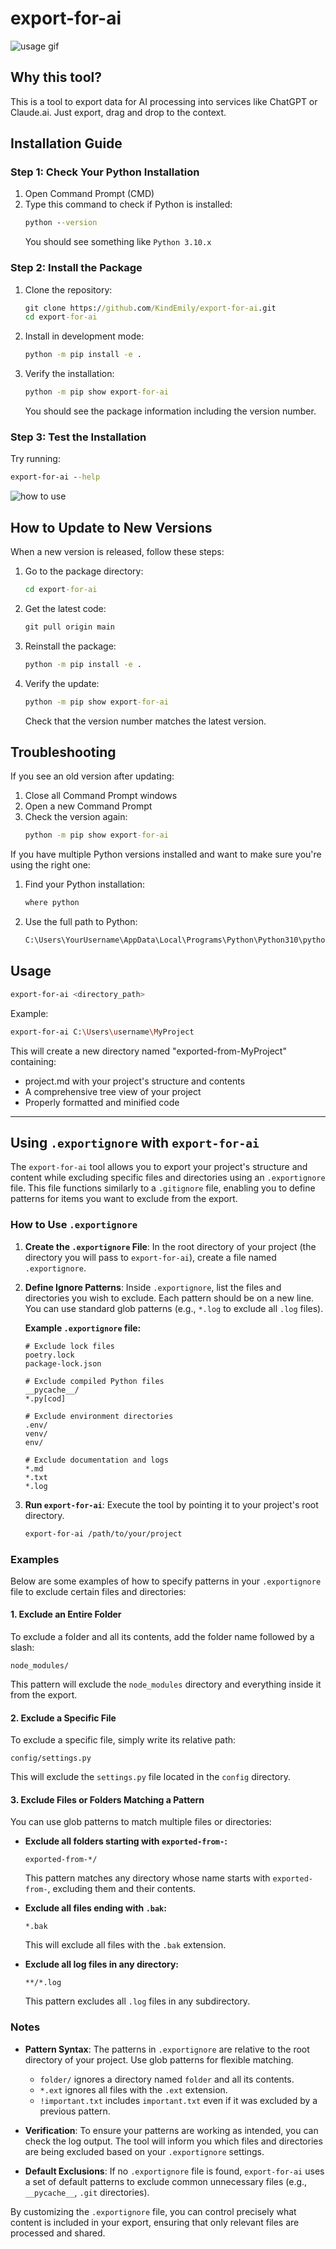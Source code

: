 # export-for-ai 
![usage gif](https://github.com/KindEmily/export-for-ai/blob/main/demo/export-for-ai-usage.gif?raw=true)

## Why this tool? 
This is a tool to export data for AI processing into services like ChatGPT or Claude.ai. 
Just export, drag and drop to the context.

## Installation Guide 

### Step 1: Check Your Python Installation
1. Open Command Prompt (CMD)
2. Type this command to check if Python is installed:
   ```cmd
   python --version
   ```
   You should see something like `Python 3.10.x`

### Step 2: Install the Package
1. Clone the repository:
   ```cmd
   git clone https://github.com/KindEmily/export-for-ai.git
   cd export-for-ai
   ```

2. Install in development mode:
   ```cmd
   python -m pip install -e .
   ```

3. Verify the installation:
   ```cmd
   python -m pip show export-for-ai
   ```
   You should see the package information including the version number.

### Step 3: Test the Installation
Try running:
```cmd
export-for-ai --help
```

![how to use](https://github.com/KindEmily/export-for-ai/blob/main/demo/how-to-install-or-update.png?raw=true)


## How to Update to New Versions

When a new version is released, follow these steps:

1. Go to the package directory:
   ```cmd
   cd export-for-ai
   ```

2. Get the latest code:
   ```cmd
   git pull origin main
   ```

3. Reinstall the package:
   ```cmd
   python -m pip install -e .
   ```

4. Verify the update:
   ```cmd
   python -m pip show export-for-ai
   ```
   Check that the version number matches the latest version.

## Troubleshooting

If you see an old version after updating:
1. Close all Command Prompt windows
2. Open a new Command Prompt
3. Check the version again:
   ```cmd
   python -m pip show export-for-ai
   ```

If you have multiple Python versions installed and want to make sure you're using the right one:
1. Find your Python installation:
   ```cmd
   where python
   ```
2. Use the full path to Python:
   ```cmd
   C:\Users\YourUsername\AppData\Local\Programs\Python\Python310\python.exe -m pip install -e .
   ```

## Usage

```bash
export-for-ai <directory_path>
```
Example:
```bash
export-for-ai C:\Users\username\MyProject
```
This will create a new directory named "exported-from-MyProject" containing:
- project.md with your project's structure and contents
- A comprehensive tree view of your project
- Properly formatted and minified code

----

## Using `.exportignore` with `export-for-ai`

The `export-for-ai` tool allows you to export your project's structure and content while excluding specific files and directories using an `.exportignore` file. This file functions similarly to a `.gitignore` file, enabling you to define patterns for items you want to exclude from the export.

### How to Use `.exportignore`

1. **Create the `.exportignore` File**: In the root directory of your project (the directory you will pass to `export-for-ai`), create a file named `.exportignore`.

2. **Define Ignore Patterns**: Inside `.exportignore`, list the files and directories you wish to exclude. Each pattern should be on a new line. You can use standard glob patterns (e.g., `*.log` to exclude all `.log` files).

   **Example `.exportignore` file:**
   ```
   # Exclude lock files
   poetry.lock
   package-lock.json

   # Exclude compiled Python files
   __pycache__/
   *.py[cod]

   # Exclude environment directories
   .env/
   venv/
   env/

   # Exclude documentation and logs
   *.md
   *.txt
   *.log
   ```

3. **Run `export-for-ai`**: Execute the tool by pointing it to your project's root directory.
   ```bash
   export-for-ai /path/to/your/project
   ```

### Examples

Below are some examples of how to specify patterns in your `.exportignore` file to exclude certain files and directories:

#### 1. Exclude an Entire Folder

To exclude a folder and all its contents, add the folder name followed by a slash:

```
node_modules/
```

This pattern will exclude the `node_modules` directory and everything inside it from the export.

#### 2. Exclude a Specific File

To exclude a specific file, simply write its relative path:

```
config/settings.py
```

This will exclude the `settings.py` file located in the `config` directory.

#### 3. Exclude Files or Folders Matching a Pattern

You can use glob patterns to match multiple files or directories:

- **Exclude all folders starting with `exported-from-`:**

  ```
  exported-from-*/
  ```

  This pattern matches any directory whose name starts with `exported-from-`, excluding them and their contents.

- **Exclude all files ending with `.bak`:**

  ```
  *.bak
  ```

  This will exclude all files with the `.bak` extension.

- **Exclude all log files in any directory:**

  ```
  **/*.log
  ```

  This pattern excludes all `.log` files in any subdirectory.

### Notes

- **Pattern Syntax**: The patterns in `.exportignore` are relative to the root directory of your project. Use glob patterns for flexible matching.
  - `folder/` ignores a directory named `folder` and all its contents.
  - `*.ext` ignores all files with the `.ext` extension.
  - `!important.txt` includes `important.txt` even if it was excluded by a previous pattern.

- **Verification**: To ensure your patterns are working as intended, you can check the log output. The tool will inform you which files and directories are being excluded based on your `.exportignore` settings.

- **Default Exclusions**: If no `.exportignore` file is found, `export-for-ai` uses a set of default patterns to exclude common unnecessary files (e.g., `__pycache__`, `.git` directories).

By customizing the `.exportignore` file, you can control precisely what content is included in your export, ensuring that only relevant files are processed and shared.